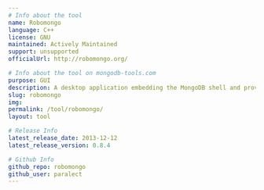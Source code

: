 ```yaml
---
# Info about the tool
name: Robomongo
language: C++
license: GNU
maintained: Actively Maintained
support: unsupported
officialUrl: http://robomongo.org/

# Info about the tool on mongodb-tools.com
purpose: GUI
description: A desktop application embedding the MongoDB shell and providing identical functionality GUI.
slug: robomongo
img: 
permalink: /tool/robomongo/
layout: tool

# Release Info
latest_release_date: 2013-12-12
latest_release_version: 0.8.4

# Github Info
github_repo: robomongo
github_user: paralect
---
```



